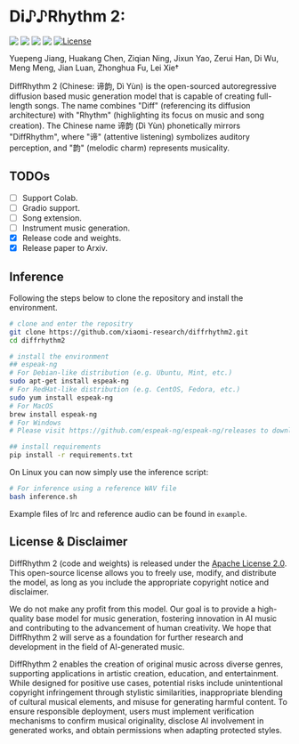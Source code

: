 <p align="center">
   <h1>Di♪♪Rhythm 2: </h1>
</p>

<div style='display:flex; gap: 0.25rem; '>
  <a href='https://github.com/xiaomi-research/diffrhythm2'><img src='https://img.shields.io/badge/Paper-PDF-red'></a>
  <a href='https://github.com/xiaomi-research/diffrhythm2'><img src='https://img.shields.io/badge/Project-Demo-green'></a>
  <a href='https://huggingface.co/ASLP-lab/DiffRhythm2'><img src='https://img.shields.io/badge/%F0%9F%A4%97%20Hugging%20Face-Models-yellow'></a>
  <a href='https://github.com/xiaomi-research/diffrhythm2'><img src='https://img.shields.io/badge/%F0%9F%A4%97%20Hugging%20Face-Space-yellow'></a>
  <a href="https://github.com/xiaomi-research/diffrhythm2/blob/main/LICENSE"><img alt="License" src="https://img.shields.io/badge/License-Apache%202.0-blue?&color=blue"/></a>
</div>

Yuepeng Jiang, Huakang Chen, Ziqian Ning, Jixun Yao, Zerui Han, Di Wu, Meng Meng, Jian Luan, Zhonghua Fu, Lei Xie†

<!-- <p align="center">
  <b>DiffRhythm 2</b> &nbsp;&nbsp;|&nbsp;&nbsp;
  📑 <a href="https://arxiv.org/abs/2503.01183">Paper</a> &nbsp;&nbsp;|&nbsp;&nbsp;
  🎵 <a href="https://aslp-lab.github.io/DiffRhythm.github.io/">Demo</a>
</p> -->

DiffRhythm 2 (Chinese: 谛韵, Dì Yùn) is the open-sourced autoregressive diffusion based music generation model that is capable of creating full-length songs. The name combines "Diff" (referencing its diffusion architecture) with "Rhythm" (highlighting its focus on music and song creation). The Chinese name 谛韵 (Dì Yùn) phonetically mirrors "DiffRhythm", where "谛" (attentive listening) symbolizes auditory perception, and "韵" (melodic charm) represents musicality.


## TODOs
- [ ] Support Colab.
- [ ] Gradio support.
- [ ] Song extension.
- [ ] Instrument music generation.
- [x] Release code and weights.
- [x] Release paper to Arxiv.

## Inference

Following the steps below to clone the repository and install the environment.

```bash 
# clone and enter the repositry
git clone https://github.com/xiaomi-research/diffrhythm2.git
cd diffrhythm2

# install the environment
## espeak-ng
# For Debian-like distribution (e.g. Ubuntu, Mint, etc.)
sudo apt-get install espeak-ng
# For RedHat-like distribution (e.g. CentOS, Fedora, etc.) 
sudo yum install espeak-ng
# For MacOS
brew install espeak-ng
# For Windows
# Please visit https://github.com/espeak-ng/espeak-ng/releases to download .msi installer

## install requirements
pip install -r requirements.txt
```

On Linux you can now simply use the inference script:
```bash
# For inference using a reference WAV file
bash inference.sh
```

Example files of lrc and reference audio can be found in `example`. 


## License & Disclaimer

DiffRhythm 2 (code and weights) is released under the [Apache License 2.0](https://www.apache.org/licenses/LICENSE-2.0). This open-source license allows you to freely use, modify, and distribute the model, as long as you include the appropriate copyright notice and disclaimer.

We do not make any profit from this model. Our goal is to provide a high-quality base model for music generation, fostering innovation in AI music and contributing to the advancement of human creativity. We hope that DiffRhythm 2 will serve as a foundation for further research and development in the field of AI-generated music.

DiffRhythm 2 enables the creation of original music across diverse genres, supporting applications in artistic creation, education, and entertainment. While designed for positive use cases, potential risks include unintentional copyright infringement through stylistic similarities, inappropriate blending of cultural musical elements, and misuse for generating harmful content. To ensure responsible deployment, users must implement verification mechanisms to confirm musical originality, disclose AI involvement in generated works, and obtain permissions when adapting protected styles.
